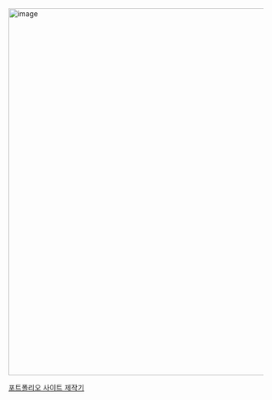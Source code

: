<img width="725" alt="image" src="https://github.com/user-attachments/assets/c57c9bc1-11ff-4918-b57f-8cc497fd8860" />

<a href="https://zomins.tistory.com/7" target="_blank">포트폴리오 사이트 제작기</a>
